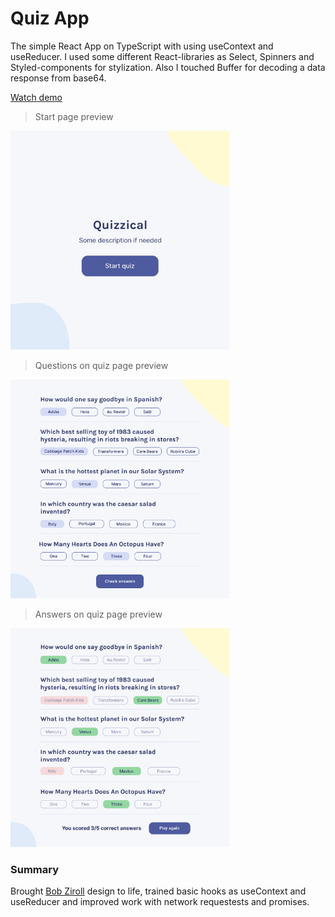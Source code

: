 # Quiz App
The simple React App on TypeScript with using useContext and useReducer. I used some different React-libraries as Select, Spinners and Styled-components for stylization. Also I touched Buffer for decoding a data response from base64.

[Watch demo](https://evgenywas.github.io/finance-logger/)

> Start page preview

<img src="previews/preview-start-page.jpg" height="350">

> Questions on quiz page preview

<img src="previews/preview-quiz-page-questions.jpg" height="350">

> Answers on quiz page preview

<img src="previews/preview-quiz-page-answers.jpg" height="350">

### Summary
Brought [Bob Ziroll](https://github.com/bobziroll) design to life, trained basic hooks as useContext and useReducer and improved work with network requestests and promises.